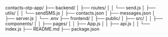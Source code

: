 contacts-otp-app/
├── backend/
│   ├── routes/
│   │   └── send.js
│   ├── utils/
│   │   └── sendSMS.js
│   ├── contacts.json
│   ├── messages.json
│   ├── server.js
│   └── .env
├── frontend/
│   ├── public/
│   ├── src/
│   │   ├── components/
│   │   ├── pages/
│   │   ├── App.js
│   │   ├── api.js
│   │   └── index.js
├── README.md
├── package.json
